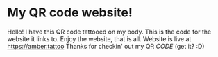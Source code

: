 # My QR code website!
Hello! I have this QR code tattooed on my body. This is the code for the website it links to.
Enjoy the website, that is all.
Website is live at https://amber.tattoo
Thanks for checkin' out my QR *CODE* (get it? :D)
